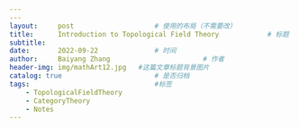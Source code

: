 ```yaml
---
---
layout:     post   				    # 使用的布局（不需要改）
title:      Introduction to Topological Field Theory			# 标题 
subtitle:   
date:       2022-09-22 				# 时间
author:     Baiyang Zhang 						# 作者
header-img: img/mathArt12.jpg 	#这篇文章标题背景图片
catalog: true 						# 是否归档
tags:								#标签
    - TopologicalFieldTheory
    - CategoryTheory
    - Notes
---
```


### 